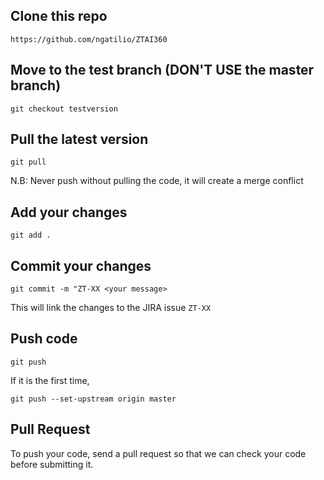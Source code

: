 ## Clone this repo

`https://github.com/ngatilio/ZTAI360`

## Move to the test branch (DON'T USE the master branch)

`git checkout testversion`

## Pull the latest version

`git pull`

N.B: Never push without pulling the code, it will create a merge conflict

## Add your changes

`git add .`

## Commit your changes

`git commit -m "ZT-XX <your message>`

This will link the changes to the JIRA issue `ZT-XX`

## Push code

`git push`

If it is the first time,

`git push --set-upstream origin master` 

## Pull Request

To push your code, send a pull request so that we can check your code before submitting it.
